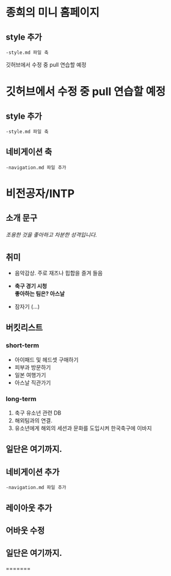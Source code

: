 # 종희의 미니 홈페이지



## style 추가
    -style.md 파일 축


깃허브에서 수정 중 pull 연습할 예정


깃허브에서 수정 중 pull 연습할 예정
=======


## style 추가
    -style.md 파일 축

## 네비게이션 축
    -navigation.md 파일 추가


# 비전공자/INTP
## 소개 문구
###### 조용한 것을 좋아하고 차분한 성격입니다.

## 취미

* 음악감상. 주로 재즈나 힙합을 즐겨 들음


* **축구 경기 시청**  
__좋아하는 팀은? 아스날__

* 잠자기 (...)

## 버킷리스트

### short-term

* 아이패드 및 헤드셋 구매하기
* 피부과 방문하기
* 일본 여행가기
* 아스날 직관가기

### long-term

1. 축구 유소년 관련 DB
2. 해외팀과의 연결.
3. 유소년에게 해외의 세션과 문화를 도입시켜 한국축구에 이바지



## 일단은 여기까지.

## 네비게이션 추가
    -navigation.md 파일 추가

## 레이아웃 추가

## 어바웃 수정


## 일단은 여기까지.

=======
    

